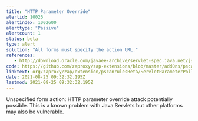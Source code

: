 ```yaml
---
title: "HTTP Parameter Override"
alertid: 10026
alertindex: 1002600
alerttype: "Passive"
alertcount: 1
status: beta
type: alert
solution: "All forms must specify the action URL."
references:
   - http://download.oracle.com/javaee-archive/servlet-spec.java.net/jsr340-experts/att-0317/OnParameterPollutionAttacks.pdf
code: https://github.com/zaproxy/zap-extensions/blob/master/addOns/pscanrulesBeta/src/main/java/org/zaproxy/zap/extension/pscanrulesBeta/ServletParameterPollutionScanRule.java
linktext: org/zaproxy/zap/extension/pscanrulesBeta/ServletParameterPollutionScanRule.java
date: 2021-08-25 09:32:32.195Z
lastmod: 2021-08-25 09:32:32.195Z
---
```

Unspecified form action: HTTP parameter override attack potentially possible. This is a known problem with Java Servlets but other platforms may also be vulnerable.
